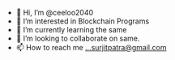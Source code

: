 - 👋 Hi, I’m @ceeloo2040
- 👀 I’m interested in Blockchain Programs
- 🌱 I’m currently learning the same
- 💞️ I’m looking to collaborate on same.
- 📫 How to reach me ...surjitpatra@gmail.com

<!---
ceeloo2040/ceeloo2040 is a ✨ special ✨ repository because its `README.md` (this file) appears on your GitHub profile.
